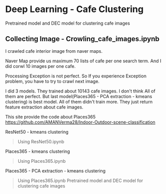 # Deep Learning - Cafe Clustering
 Pretrained model and DEC model for clustering cafe images

## Collecting Image - Crowling_cafe_images.ipynb


I crawled cafe interior image from naver maps.


Naver Map provide us maximum 70 lists of cafe per one search term. And I did corwl 10 images per one cafe.


Processing Exception is not perfect. So If you experience Exception problem, you have to try to crawl next image.


<Pretrained model>
I did 3 models. They trained about 10143 cafe images.
I don't think All of them are perfect. But last model(Places365 - PCA extraction - kmeans clustering) is best model. 
All of them didn't train more. They just return feature extraction about cafe images. 

This site provide the code about Places365
https://github.com/AMANVerma28/Indoor-Outdoor-scene-classification


ResNet50 - kmeans clustering
> Using ResNet50.ipynb

Places365 - kmeans clustering
> Using Places365.ipynb

Places365 - PCA extraction - kmeans clustering
> Using Places365.ipynb
 Pretrained model and DEC model for clustering cafe images
